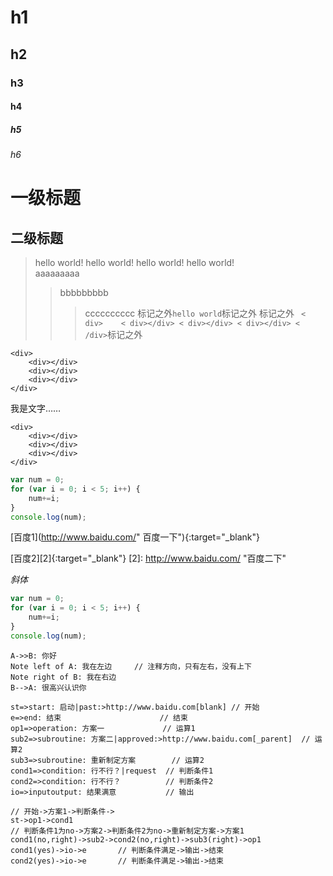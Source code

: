 # h1
## h2
### h3
#### h4
##### h5
###### h6
一级标题
======================
二级标题
---------------------
> hello world!
> hello world!
> hello world!
hello world!   
> aaaaaaaaa
>> bbbbbbbbb
>>> cccccccccc
标记之外`hello world`标记之外
>>> 标记之外 ` 
< div>   
    < div></div>
    < div></div>
    < div></div>
< /div>
`标记之外

```
<div>   
    <div></div>
    <div></div>
    <div></div>
</div>
```
我是文字……

    <div>   
        <div></div>
        <div></div>
        <div></div>
    </div>
```javascript
var num = 0;
for (var i = 0; i < 5; i++) {
    num+=i;
}
console.log(num);
```

[百度1](http://www.baidu.com/" 百度一下"){:target="_blank"}

[百度2][2]{:target="_blank"}
[2]: http://www.baidu.com/   "百度二下"

<i>斜体</i>

```javascript
var num = 0;
for (var i = 0; i < 5; i++) {
    num+=i;
}
console.log(num);
```

```sequence
A->>B: 你好
Note left of A: 我在左边     // 注释方向，只有左右，没有上下
Note right of B: 我在右边
B-->A: 很高兴认识你
```

```flow                             // 流程
st=>start: 启动|past:>http://www.baidu.com[blank] // 开始
e=>end: 结束                      // 结束
op1=>operation: 方案一             // 运算1
sub2=>subroutine: 方案二|approved:>http://www.baidu.com[_parent]  // 运算2
sub3=>subroutine: 重新制定方案        // 运算2
cond1=>condition: 行不行？|request  // 判断条件1
cond2=>condition: 行不行？          // 判断条件2
io=>inputoutput: 结果满意           // 输出

// 开始->方案1->判断条件->
st->op1->cond1
// 判断条件1为no->方案2->判断条件2为no->重新制定方案->方案1
cond1(no,right)->sub2->cond2(no,right)->sub3(right)->op1
cond1(yes)->io->e       // 判断条件满足->输出->结束
cond2(yes)->io->e       // 判断条件满足->输出->结束
```